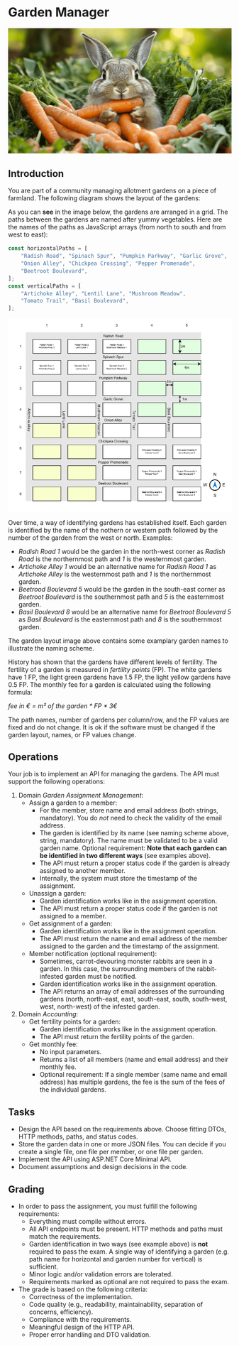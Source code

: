 # Garden Manager

![Hero image](./hero.png)

## Introduction

You are part of a community managing allotment gardens on a piece of farmland. The following diagram shows the layout of the gardens:

As you can **see** in the image below, the gardens are arranged in a grid. The paths between the gardens are named after yummy vegetables. Here are the names of the paths as JavaScript arrays (from north to south and from west to east):

```javascript
const horizontalPaths = [
    "Radish Road", "Spinach Spur", "Pumpkin Parkway", "Garlic Grove", 
    "Onion Alley", "Chickpea Crossing", "Pepper Promenade", 
    "Beetroot Boulevard", 
];
const verticalPaths = [
    "Artichoke Alley", "Lentil Lane", "Mushroom Meadow", 
    "Tomato Trail", "Basil Boulevard", 
];
```

![Garden Layout](./gardens.png)

Over time, a way of identifying gardens has established itself. Each garden is identified by the name of the nothern or western path followed by the number of the garden from the west or north. Examples:

* _Radish Road 1_ would be the garden in the north-west corner as _Radish Road_ is the northernmost path and _1_ is the westernmost garden.
* _Artichoke Alley 1_ would be an alternative name for _Radish Road 1_ as _Artichoke Alley_ is the westernmost path and _1_ is the northernmost garden.
* _Beetrood Boulevard 5_ would be the garden in the south-east corner as _Beetroot Boulevard_ is the southernmost path and _5_ is the easternmost garden.
* _Basil Boulevard 8_ would be an alternative name for _Beetroot Boulevard 5_ as _Basil Boulevard_ is the easternmost path and _8_ is the southernmost garden.

The garden layout image above contains some examplary garden names to illustrate the naming scheme.

History has shown that the gardens have different levels of fertility. The fertility of a garden is measured in _fertility points_ (FP). The white gardens have 1 FP, the light green gardens have 1.5 FP, the light yellow gardens have 0.5 FP. The monthly fee for a garden is calculated using the following formula:

_fee in € = m² of the garden * FP * 3€_

The path names, number of gardens per column/row, and the FP values are fixed and do not change. It is ok if the software must be changed if the garden layout, names, or FP values change.

## Operations

Your job is to implement an API for managing the gardens. The API must support the following operations:

1. Domain *Garden Assignment Management*:
    * Assign a garden to a member:
        * For the member, store name and email address (both strings, mandatory). You do *not* need to check the validity of the email address.
        * The garden is identified by its name (see naming scheme above, string, mandatory). The name must be validated to be a valid garden name. Optional requirement: **Note that each garden can be identified in two different ways** (see examples above).
        * The API must return a proper status code if the garden is already assigned to another member.
        * Internally, the system must store the timestamp of the assignment.
    * Unassign a garden:
        * Garden identification works like in the assignment operation.
        * The API must return a proper status code if the garden is not assigned to a member.
    * Get assignment of a garden:
        * Garden identification works like in the assignment operation.
        * The API must return the name and email address of the member assigned to the garden and the timestamp of the assignment.
    * Member notification (optional requirement):
        * Sometimes, carrot-devouring monster rabbits are seen in a garden. In this case, the surrounding members of the rabbit-infested garden must be notified.
        * Garden identification works like in the assignment operation.
        * The API returns an array of email addresses of the surrounding gardens (north, north-east, east, south-east, south, south-west, west, north-west) of the infested garden.
2. Domain *Accounting*:
    * Get fertility points for a garden:
        * Garden identification works like in the assignment operation.
        * The API must return the fertility points of the garden.
    * Get monthly fee:
        * No input parameters.
        * Returns a list of all members (name and email address) and their monthly fee.
        * Optional requirement: If a single member (same name and email address) has multiple gardens, the fee is the sum of the fees of the individual gardens.

## Tasks

* Design the API based on the requirements above. Choose fitting DTOs, HTTP methods, paths, and status codes.
* Store the garden data in one or more JSON files. You can decide if you create a single file, one file per member, or one file per garden.
* Implement the API using ASP.NET Core Minimal API.
* Document assumptions and design decisions in the code.

## Grading

* In order to pass the assignment, you must fulfill the following requirements:
    * Everything must compile without errors.
    * All API endpoints must be present. HTTP methods and paths must match the requirements.
    * Garden identification in two ways (see example above) is **not** required to pass the exam. A single way of identifying a garden (e.g. path name for horizontal and garden number for vertical) is sufficient.
    * Minor logic and/or validation errors are tolerated.
    * Requirements marked as optional are not required to pass the exam.
* The grade is based on the following criteria:
    * Correctness of the implementation.
    * Code quality (e.g., readability, maintainability, separation of concerns, efficiency).
    * Compliance with the requirements.
    * Meaningful design of the HTTP API.
    * Proper error handling and DTO validation.

